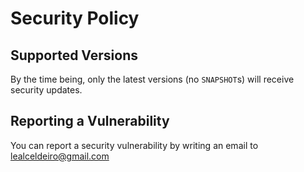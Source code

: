 # Security Policy

## Supported Versions

By the time being, only the latest versions (no `SNAPSHOT`s) will receive security updates.

## Reporting a Vulnerability

You can report a security vulnerability by writing an email to [lealceldeiro@gmail.com](mailto:lealceldeiro@gmail.com)
